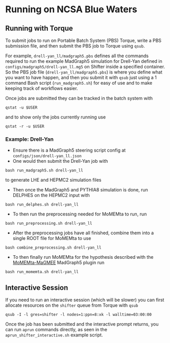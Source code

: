 # Running on NCSA Blue Waters

## Running with Torque

To submit jobs to run on Portable Batch System (PBS) Torque, write a PBS submission file, and then submit the PBS job to Torque using `qsub`.

For example, `drell-yan_ll/madgraph5.pbs` defines all the commands required to run the example MadGraph5 simulation for Drell-Yan defined in `configs/madgraph5/drell-yan_ll.mg5` on Shifter inside a specified container.
So the PBS job file (`drell-yan_ll/madgraph5.pbs`) is where you define what you want to have happen, and then you submit it with `qsub` just using a 1 command Bash script (`run_madgraph5.sh`) for easy of use and to make keeping track of workflows easier.

Once jobs are submitted they can be tracked in the batch system with

```console
qstat -u $USER
```

and to show only the jobs currently running use

```console
qstat -r -u $USER
```

### Example: Drell-Yan

* Ensure there is a MadGraph5 steering script config at `configs/json/drell-yan_ll.json`
* One would then submit the Drell-Yan job with

```console
bash run_madgraph5.sh drell-yan_ll
```

to generate LHE and HEPMC2 simulation files

* Then once the MadGraph5 and PYTHIA8 simulation is done, run DELPHES on the HEPMC2 input with

```console
bash run_delphes.sh drell-yan_ll
```

* To then run the preprocessing needed for MoMEMta to run, run

```console
bash run_preprocessing.sh drell-yan_ll
```

* After the preprocessing jobs have all finished, combine them into a single ROOT file for MoMEMta to use

```console
bash combine_preprocessing.sh drell-yan_ll
```

* To then finally run MoMEMta for the hypothesis described with the [MoMEMta-MaGMEE](https://github.com/MoMEMta/MoMEMta-MaGMEE) MadGraph5 plugin run

```console
bash run_momemta.sh drell-yan_ll
```

## Interactive Session

If you need to run an interactive session (which will be slower) you can first allocate resources on the `shifter` queue from Torque with `qsub`

```console
qsub -I -l gres=shifter -l nodes=1:ppn=8:xk -l walltime=03:00:00
```

Once the job has been submitted and the interactive prompt returns, you can run `aprun` commands directly, as seen in the `aprun_shifter_interactive.sh` example script.
